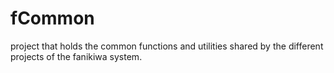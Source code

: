 # fCommon
project that holds the common functions and utilities shared by the different projects of the fanikiwa system.
